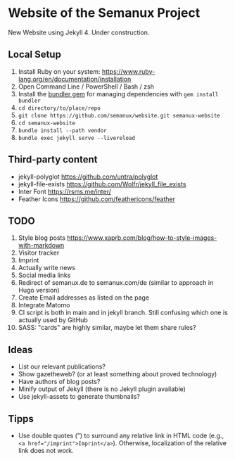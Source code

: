 # Website of the Semanux Project

New Website using Jekyll 4. Under construction.

## Local Setup

1. Install Ruby on your system: <https://www.ruby-lang.org/en/documentation/installation>
2. Open Command Line / PowerShell / Bash / zsh
3. Install the [bundler gem](https://bundler.io) for managing dependencies with `gem install bundler`
4. `cd directory/to/place/repo`
5. `git clone https://github.com/semanux/website.git semanux-website`
6. `cd semanux-website`
7. `bundle install --path vendor`
8. `bundle exec jekyll serve --livereload`

## Third-party content
- jekyll-polyglot <https://github.com/untra/polyglot>
- jekyll-file-exists <https://github.com/Wolfr/jekyll_file_exists>
- Inter Font <https://rsms.me/inter/>
- Feather Icons <https://github.com/feathericons/feather>

## TODO
1. Style blog posts <https://www.xaprb.com/blog/how-to-style-images-with-markdown>
1. Visitor tracker
1. Imprint
1. Actually write news
1. Social media links
1. Redirect of semanux.de to semanux.com/de (similar to approach in Hugo version)
1. Create Email addresses as listed on the page
1. Integrate Matomo
1. CI script is both in main and in jekyll branch. Still confusing which one is actually used by GitHub
1. SASS: "cards" are highly similar, maybe let them share rules?

## Ideas
- List our relevant publications?
- Show gazetheweb? (or at least something about proved technology)
- Have authors of blog posts?
- Minify output of Jekyll (there is no Jekyll plugin available)
- Use jekyll-assets to generate thumbnails?

## Tipps
- Use double quotes (") to surround any relative link in HTML code (e.g., `<a href="/imprint">Imprint</a>`). Otherwise, localization of the relative link does not work.
